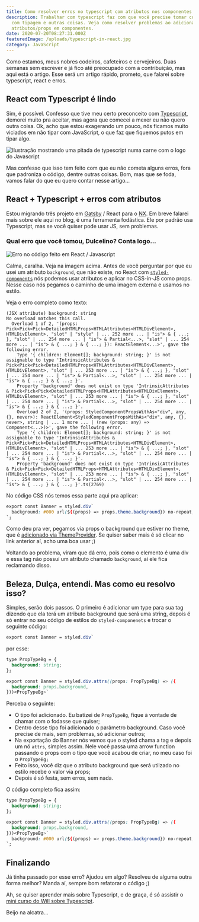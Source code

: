 ```yaml
---
title: Como resolver erros no typescript com atributos nos componentes em React
description: Trabalhar com typescript faz com que você precise tomar cuidados
  com tipagem e outras coisas. Veja como resolver problemas ao adicionar
  atributos/props em componentes.
date: 2020-07-20T08:27:31.000Z
featuredImage: /uploads/typescript-in-react.jpg
category: JavaScript
---
```

Como estamos, meus nobres codeiros, cafeteiros e cervejeiros. Duas semanas sem escrever e já fico até preocupado com a contribuição, mas aqui está o artigo. Esse será um artigo rápido, prometo, que falarei sobre typescript, react e erros.

## React com Typescript é lindo

Sim, é possível. Confesso que tive meu certo preconceito com [Typescript](https://www.typescriptlang.org/), demorei muito pra aceitar, mas agora que comecei a mexer eu não quero outra coisa. Ok, acho que estou exagerando um pouco, nós ficamos muito viciados em não tipar com JavaScript, o que faz que fiquemos putos em tipar algo.

![Ilustração mostrando uma pitada de typescript numa carne com o logo do Javascript](/uploads/typescript-react-illustration.jpg)

Mas confesso que isso tem feito com que eu não cometa alguns erros, fora que padroniza o código, dentre outras coisas. Bom, mas que se foda, vamos falar do que eu quero contar nesse artigo...

## React + Typescript + erros com atributos

Estou migrando três projeto em [Gatsby](https://www.gatsbyjs.org/) / React para o [NX](https://nx.dev/react). Em breve falarei mais sobre ele aqui no blog, é uma ferramenta fodástica. Ele por padrão usa Typescript, mas se você quiser pode usar JS, sem problemas.

### Qual erro que você tomou, Dulcelino? Conta logo...

![Erro no código feito em React / Javascript](/uploads/print-erro-codigo.png)

Calma, caralha. Veja na imagem acima. Antes de você perguntar por que eu usei um atributo `background`, que não existe, no React com [`styled-components`](https://styled-components.com/) nós podemos usar atributos e aplicar no CSS-in-JS como props. Nesse caso nós pegamos o caminho de uma imagem externa e usamos no estilo.

Veja o erro completo como texto:

```shell
(JSX attribute) background: string
No overload matches this call.
  Overload 1 of 2, '(props: Pick<Pick<Pick<DetailedHTMLProps<HTMLAttributes<HTMLDivElement>, HTMLDivElement>, "slot" | "style" | ... 252 more ... | "is"> & { ...; }, "slot" | ... 254 more ... | "is"> & Partial<...>, "slot" | ... 254 more ... | "is"> & { ...; } & { ...; }): ReactElement<...>', gave the following error.
    Type '{ children: Element[]; background: string; }' is not assignable to type 'IntrinsicAttributes & Pick<Pick<Pick<DetailedHTMLProps<HTMLAttributes<HTMLDivElement>, HTMLDivElement>, "slot" | ... 253 more ... | "is"> & { ...; }, "slot" | ... 254 more ... | "is"> & Partial<...>, "slot" | ... 254 more ... | "is"> & { ...; } & { ...; }'.
    Property 'background' does not exist on type 'IntrinsicAttributes & Pick<Pick<Pick<DetailedHTMLProps<HTMLAttributes<HTMLDivElement>, HTMLDivElement>, "slot" | ... 253 more ... | "is"> & { ...; }, "slot" | ... 254 more ... | "is"> & Partial<...>, "slot" | ... 254 more ... | "is"> & { ...; } & { ...; }'.
    Overload 2 of 2, '(props: StyledComponentPropsWithAs<"div", any, {}, never>): ReactElement<StyledComponentPropsWithAs<"div", any, {}, never>, string | ... 1 more ... | (new (props: any) => Component<...>)>', gave the following error.
    Type '{ children: Element[]; background: string; }' is not assignable to type 'IntrinsicAttributes & Pick<Pick<Pick<DetailedHTMLProps<HTMLAttributes<HTMLDivElement>, HTMLDivElement>, "slot" | ... 253 more ... | "is"> & { ...; }, "slot" | ... 254 more ... | "is"> & Partial<...>, "slot" | ... 254 more ... | "is"> & { ...; } & { ...; }'.
    Property 'background' does not exist on type 'IntrinsicAttributes & Pick<Pick<Pick<DetailedHTMLProps<HTMLAttributes<HTMLDivElement>, HTMLDivElement>, "slot" | ... 253 more ... | "is"> & { ...; }, "slot" | ... 254 more ... | "is"> & Partial<...>, "slot" | ... 254 more ... | "is"> & { ...; } & { ...; }'.ts(2769)
```

No código CSS nós temos essa parte aqui pra aplicar:

```css
export const Banner = styled.div`
  background: #000 url(${(props) => props.theme.background}) no-repeat;
`;
```

Como deu pra ver, pegamos via props o background que estiver no theme, que é [adicionado via ThemeProvider](https://styled-components.com/docs/advanced). Se quiser saber mais é só clicar no link anterior aí, acho uma boa usar ;)

Voltando ao problema, viram que dá erro, pois como o elemento é uma div e essa tag não possuí um atributo chamado `background`, aí ele fica reclamando disso.

## Beleza, Dulça, entendi. Mas como eu resolvo isso?

Simples, serão dois passos. O primeiro é adicionar um type para sua tag dizendo que ela terá um atributo background que será uma string, depois é só entrar no seu código de estilos do `styled-componenets` e trocar o seguinte código:

```css
export const Banner = styled.div`
```

por esse:

```css
type PropTypeBg = {
  background: string;
};

export const Banner = styled.div.attrs((props: PropTypeBg) => ({
  background: props.background,
}))<PropTypeBg>`
```

Perceba o seguinte:

* O tipo foi adicionado. Eu batizei de `PropTypeBg`, fique à vontade de chamar com o fodasse que quiser;
* Dentro desse tipo foi adicionado o parâmetro background. Caso você precise de mais, sem problemas, só adicionar outros;
* Na exportação do Banner nós vemos que o styled chama a tag e depois um nó `attrs`, simples assim. Nele você passa uma arrow function passando o props com o tipo que você acabou de criar, no meu caso foi o `PropTypeBg;`
* Feito isso, você diz que o atributo background que será utilzado no estilo recebe o valor via props;
* Depois é só festa, sem erros, sem nada.

O código completo fica assim:

```css
type PropTypeBg = {
  background: string;
};

export const Banner = styled.div.attrs((props: PropTypeBg) => ({
  background: props.background,
}))<PropTypeBg>`
  background: #000 url(${(props) => props.theme.background}) no-repeat;
`;
```

## Finalizando

Já tinha passado por esse erro? Ajudou em algo? Resolveu de alguma outra forma melhor? Manda aí, sempre bom refatorar o código ;)

Ah, se quiser aprender mais sobre Typescript, e de graça, é só assistir o [mini curso do Will sobre Typescript](https://www.youtube.com/watch?v=mRixno_uE2o&list=PLlAbYrWSYTiPanrzauGa7vMuve7_vnXG_).

Beijo na alcatra...
